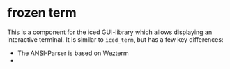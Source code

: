 # frozen term

This is a component for the iced GUI-library which allows displaying an interactive terminal.
It is similar to `iced_term`, but has a few key differences:

- The ANSI-Parser is based on Wezterm
- 
